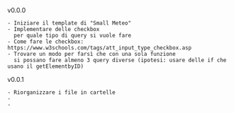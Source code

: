 v0.0.0

    - Iniziare il template di "Small Meteo"
    - Implementare delle checkbox 
      per quale tipo di query si vuole fare
    - Come fare le checkbox: https://www.w3schools.com/tags/att_input_type_checkbox.asp
    - Trovare un modo per farsì che con una sola funzione 
      si possano fare almeno 3 query diverse (ipotesi: usare delle if che usano il getElementbyID)
      
v0.0.1

    - Riorganizzare i file in cartelle
    -
    -
